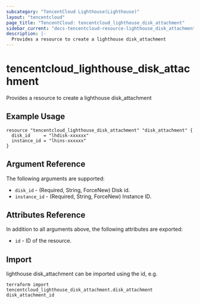```yaml
---
subcategory: "TencentCloud Lighthouse(Lighthouse)"
layout: "tencentcloud"
page_title: "TencentCloud: tencentcloud_lighthouse_disk_attachment"
sidebar_current: "docs-tencentcloud-resource-lighthouse_disk_attachment"
description: |-
  Provides a resource to create a lighthouse disk_attachment
---
```


# tencentcloud_lighthouse_disk_attachment

Provides a resource to create a lighthouse disk_attachment

## Example Usage

```hcl
resource "tencentcloud_lighthouse_disk_attachment" "disk_attachment" {
  disk_id     = "lhdisk-xxxxxx"
  instance_id = "lhins-xxxxxx"
}
```

## Argument Reference

The following arguments are supported:

* `disk_id` - (Required, String, ForceNew) Disk id.
* `instance_id` - (Required, String, ForceNew) Instance ID.

## Attributes Reference

In addition to all arguments above, the following attributes are exported:

* `id` - ID of the resource.



## Import

lighthouse disk_attachment can be imported using the id, e.g.

```
terraform import tencentcloud_lighthouse_disk_attachment.disk_attachment disk_attachment_id
```

